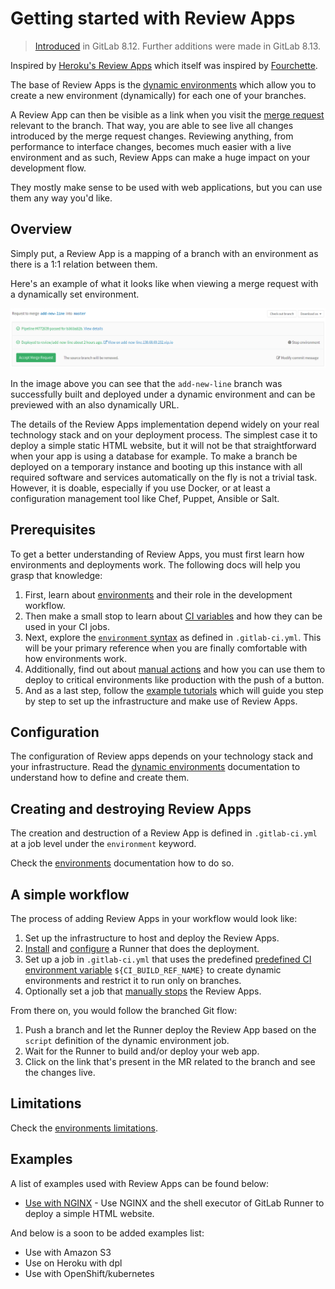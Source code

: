 # Getting started with Review Apps

> [Introduced][ce-21971] in GitLab 8.12. Further additions were made in GitLab 8.13.
>
Inspired by [Heroku's Review Apps][heroku-apps] which itself was inspired by
[Fourchette].

The base of Review Apps is the [dynamic environments] which allow you to create
a new environment (dynamically) for each one of your branches.

A Review App can then be visible as a link when you visit the [merge request]
relevant to the branch. That way, you are able to see live all changes introduced
by the merge request changes. Reviewing anything, from performance to interface
changes, becomes much easier with a live environment and as such, Review Apps
can make a huge impact on your development flow.

They mostly make sense to be used with web applications, but you can use them
any way you'd like.

## Overview

Simply put, a Review App is a mapping of a branch with an environment as there
is a 1:1 relation between them.

Here's an example of what it looks like when viewing a merge request with a
dynamically set environment.

![Review App in merge request](img/review_apps_preview_in_mr.png)

In the image above you can see that the `add-new-line` branch was successfully
built and deployed under a dynamic environment and can be previewed with an
also dynamically URL.

The details of the Review Apps implementation depend widely on your real
technology stack and on your deployment process. The simplest case it to
deploy a simple static HTML website, but it will not be that straightforward
when your app is using a database for example. To make a branch be deployed
on a temporary instance and booting up this instance with all required software
and services automatically on the fly is not a trivial task. However, it is
doable, especially if you use Docker, or at least a configuration management
tool like Chef, Puppet, Ansible or Salt.

## Prerequisites

To get a better understanding of Review Apps, you must first learn how
environments and deployments work. The following docs will help you grasp that
knowledge:

1. First, learn about [environments][] and their role in the development workflow.
1. Then make a small stop to learn about [CI variables][variables] and how they
   can be used in your CI jobs.
1. Next, explore the [`environment` syntax][yaml-env] as defined in `.gitlab-ci.yml`.
   This will be your primary reference when you are finally comfortable with
   how environments work.
1. Additionally, find out about [manual actions][] and how you can use them to
   deploy to critical environments like production with the push of a button.
1. And as a last step, follow the [example tutorials](#examples) which will
   guide you step by step to set up the infrastructure and make use of
   Review Apps.

## Configuration

The configuration of Review apps depends on your technology stack and your
infrastructure. Read the [dynamic environments] documentation to understand
how to define and create them.

## Creating and destroying Review Apps

The creation and destruction of a Review App is defined in `.gitlab-ci.yml`
at a job level under the `environment` keyword.

Check the [environments] documentation how to do so.

## A simple workflow

The process of adding Review Apps in your workflow would look like:

1. Set up the infrastructure to host and deploy the Review Apps.
1. [Install][install-runner] and [configure][conf-runner] a Runner that does
   the deployment.
1. Set up a job in `.gitlab-ci.yml` that uses the predefined
   [predefined CI environment variable][variables] `${CI_BUILD_REF_NAME}` to
   create dynamic environments and restrict it to run only on branches.
1. Optionally set a job that [manually stops][manual-env] the Review Apps.

From there on, you would follow the branched Git flow:

1. Push a branch and let the Runner deploy the Review App based on the `script`
   definition of the dynamic environment job.
1. Wait for the Runner to build and/or deploy your web app.
1. Click on the link that's present in the MR related to the branch and see the
   changes live.

## Limitations

Check the [environments limitations](../environments.md#limitations).

## Examples

A list of examples used with Review Apps can be found below:

- [Use with NGINX][app-nginx] - Use NGINX and the shell executor of GitLab Runner
  to deploy a simple HTML website.

And below is a soon to be added examples list:

- Use with Amazon S3
- Use on Heroku with dpl
- Use with OpenShift/kubernetes

[app-nginx]: https://gitlab.com/gitlab-examples/review-apps-nginx
[ce-21971]: https://gitlab.com/gitlab-org/gitlab-ce/issues/21971
[dynamic environments]: ../environments.md#dynamic-environments
[environments]: ../environments.md
[fourchette]: https://github.com/rainforestapp/fourchette
[heroku-apps]: https://devcenter.heroku.com/articles/github-integration-review-apps
[manual actions]: ../environments.md#manual-actions
[merge request]: ../../user/project/merge_requests.md
[variables]: ../variables/README.md
[yaml-env]: ../yaml/README.md#environment
[install-runner]: https://docs.gitlab.com/runner/install/
[conf-runner]: https://docs.gitlab.com/runner/commands/
[manual-env]: ../environments.md#stopping-an-environment
